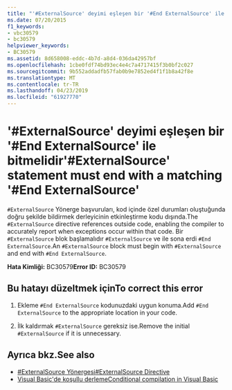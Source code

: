 ```yaml
---
title: "'#ExternalSource' deyimi eşleşen bir '#End ExternalSource' ile bitmelidir"
ms.date: 07/20/2015
f1_keywords:
- vbc30579
- bc30579
helpviewer_keywords:
- BC30579
ms.assetid: 8d658008-eddc-4b7d-a8d4-036da42957bf
ms.openlocfilehash: 1cbe0fdf74bd93ec4e4c7a4717415f3b0bf2c027
ms.sourcegitcommit: 9b552addadfb57fab0b9e7852ed4f1f1b8a42f8e
ms.translationtype: MT
ms.contentlocale: tr-TR
ms.lasthandoff: 04/23/2019
ms.locfileid: "61927770"
---
```

# <a name="externalsource-statement-must-end-with-a-matching-end-externalsource"></a><span data-ttu-id="b919a-102">'#ExternalSource' deyimi eşleşen bir '#End ExternalSource' ile bitmelidir</span><span class="sxs-lookup"><span data-stu-id="b919a-102">'#ExternalSource' statement must end with a matching '#End ExternalSource'</span></span>
<span data-ttu-id="b919a-103">`#ExternalSource` Yönerge başvuruları, kod içinde özel durumları oluştuğunda doğru şekilde bildirmek derleyicinin etkinleştirme kodu dışında.</span><span class="sxs-lookup"><span data-stu-id="b919a-103">The `#ExternalSource` directive references outside code, enabling the compiler to accurately report when exceptions occur within that code.</span></span> <span data-ttu-id="b919a-104">Bir `#ExternalSource` blok başlamalıdır `#ExternalSource` ve ile sona erdi `#End ExternalSource`.</span><span class="sxs-lookup"><span data-stu-id="b919a-104">An `#ExternalSource` block must begin with `#ExternalSource` and end with `#End ExternalSource`.</span></span>  
  
 <span data-ttu-id="b919a-105">**Hata Kimliği:** BC30579</span><span class="sxs-lookup"><span data-stu-id="b919a-105">**Error ID:** BC30579</span></span>  
  
## <a name="to-correct-this-error"></a><span data-ttu-id="b919a-106">Bu hatayı düzeltmek için</span><span class="sxs-lookup"><span data-stu-id="b919a-106">To correct this error</span></span>  
  
1. <span data-ttu-id="b919a-107">Ekleme `#End ExternalSource` kodunuzdaki uygun konuma.</span><span class="sxs-lookup"><span data-stu-id="b919a-107">Add `#End ExternalSource` to the appropriate location in your code.</span></span>  
  
2. <span data-ttu-id="b919a-108">İlk kaldırmak `#ExternalSource` gereksiz ise.</span><span class="sxs-lookup"><span data-stu-id="b919a-108">Remove the initial `#ExternalSource` if it is unnecessary.</span></span>  
  
## <a name="see-also"></a><span data-ttu-id="b919a-109">Ayrıca bkz.</span><span class="sxs-lookup"><span data-stu-id="b919a-109">See also</span></span>

- [<span data-ttu-id="b919a-110">#ExternalSource Yönergesi</span><span class="sxs-lookup"><span data-stu-id="b919a-110">#ExternalSource Directive</span></span>](../../visual-basic/language-reference/directives/externalsource-directive.md)
- [<span data-ttu-id="b919a-111">Visual Basic'de koşullu derleme</span><span class="sxs-lookup"><span data-stu-id="b919a-111">Conditional compilation in Visual Basic</span></span>](~/docs/visual-basic/programming-guide/program-structure/conditional-compilation.md)
